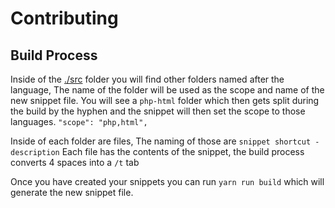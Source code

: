 # Contributing

## Build Process

Inside of the [./src](src) folder you will find other folders named after the language, The name of the folder will be used as the scope and name of the new snippet file.
You will see a `php-html` folder which then gets split during the build by the hyphen and the snippet will then set the scope to those languages. `"scope": "php,html",`

Inside of each folder are files, The naming of those are `snippet shortcut - description`
Each file has the contents of the snippet, the build process converts 4 spaces into a `/t` tab

Once you have created your snippets you can run `yarn run build` which will generate the new snippet file.
